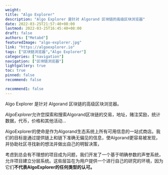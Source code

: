 ```yaml
---
weight: 
title: "Algo Explorer"
description: "Algo Explorer 是针对 Algorand 区块链的高级区块浏览器"
date: 2022-03-25T21:57:40+08:00
lastmod: 2022-03-25T16:45:40+08:00
draft: false
authors: ["Metabd"]
featuredImage: "algo-explorer.jpg"
link: "https://algoexplorer.io"
tags: ["区块链浏览器","Algo Explorer"]
categories: ["navigation"]
navigation: ["区块链浏览器"]
lightgallery: true
toc: true
pinned: false
recommend: false

recommend1: false
---
```

Algo Explorer 是针对 Algorand 区块链的高级区块浏览器。

*‎AlgoExplorer‎*‎允许您探索和搜索Algorand区块链的交易，地址，赌注奖励，统计数据，代币，价格和其他活动...‎

AlgoExplorer的使命是作为Algorand生态系统上所有可用信息的一站式商店。我们的目标是通过提供链上和链下准确无偏见的信息，使Algorand更容易被发现，并协助社区寻找新的想法并做出自己的明智决策，

考虑到总会有不理想的项目成为问题，我们开发了一个基于明确参数的声誉系统，允许项目建立分层系统。这些层旨在为用户提供一个进行自己的研究的环境，因为它们**不代表AlgoExplorer的任何类型的认可。**